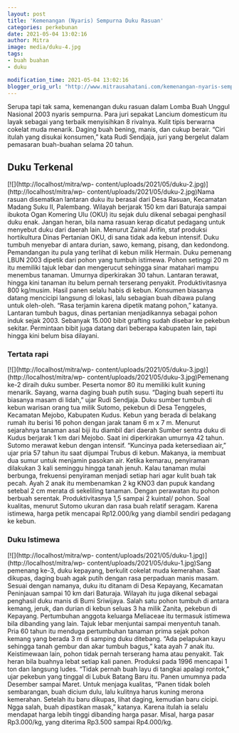```yaml
---
layout: post
title: 'Kemenangan (Nyaris) Sempurna Duku Rasuan'
categories: perkebunan
date: 2021-05-04 13:02:16
author: Mitra
image: media/duku-4.jpg
tags:
- buah buahan
- duku

modification_time: 2021-05-04 13:02:16
blogger_orig_url: "http://www.mitrausahatani.com/kemenangan-nyaris-sempurna-duku.html"
---
```


Serupa tapi tak sama, kemenangan duku rasuan dalam Lomba Buah Unggul Nasional
2003 nyaris sempurna. Para juri sepakat Lancium domesticum itu layak sebagai
yang terbaik menyisihkan 8 rivalnya. Kulit tipis berwarna cokelat muda
menarik. Daging buah bening, manis, dan cukup berair. “Ciri itulah yang
disukai konsumen,” kata Rudi Sendjaja, juri yang bergelut dalam pemasaran
buah-buahan selama 20 tahun.

## Duku Terkenal

[![](http://localhost/mitra/wp-
content/uploads/2021/05/duku-2.jpg)](http://localhost/mitra/wp-
content/uploads/2021/05/duku-2.jpg)Nama rasuan disematkan lantaran duku itu
berasal dari Desa Rasuan, Kecamatan Madang Suku II, Palembang. Wilayah
berjarak 150 km dari Baturaja sampai ibukota Ogan Komering Ulu (OKU) itu sejak
dulu dikenal sebagai penghasil duku enak. Jangan heran, bila nama rasuan kerap
dicatut pedagang untuk menyebut duku dari daerah lain. Menurut Zainal Arifin,
staf produksi hortikultura Dinas Pertanian OKU, di sana tidak ada kebun
intensif. Duku tumbuh menyebar di antara durian, sawo, kemang, pisang, dan
kedondong. Pemandangan itu pula yang terlihat di kebun milik Hermain. Duku
pemenang LBUN 2003 dipetik dari pohon yang tumbuh istimewa. Pohon setinggi 20
m itu memiliki tajuk lebar dan mengerucut sehingga sinar matahari mampu
menembus tanaman. Umurnya diperkirakan 30 tahun. Lantaran terawat, hingga kini
tanaman itu belum pernah terserang penyakit. Produktivitasnya 800 kg/musim.
Hasil panen selalu habis di kebun. Konsumen biasanya datang mencicipi langsung
di lokasi, lalu sebagian buah dibawa pulang untuk oleh-oleh. “Rasa terjamin
karena dipetik matang pohon,” katanya. Lantaran tumbuh bagus, dinas pertanian
menjadikannya sebagai pohon induk sejak 2003. Sebanyak 15.000 bibit grafting
sudah disebar ke pekebun sekitar. Permintaan bibit juga datang dari beberapa
kabupaten lain, tapi hingga kini belum bisa dilayani.

### Tertata rapi

[![](http://localhost/mitra/wp-
content/uploads/2021/05/duku-3.jpg)](http://localhost/mitra/wp-
content/uploads/2021/05/duku-3.jpg)Pemenang ke-2 diraih duku sumber. Peserta
nomor 80 itu memiliki kulit kuning menarik. Sayang, warna daging buah putih
susu. “Daging buah seperti itu biasanya masam di lidah,” ujar Rudi Sendjaja.
Duku sumber tumbuh di kebun warisan orang tua milik Sutomo, pekebun di Desa
Tenggeles, Kecamatan Mejobo, Kabupaten Kudus. Kebun yang berada di belakang
rumah itu berisi 16 pohon dengan jarak tanam 6 m x 7 m. Menurut sejarahnya
tanaman asal biji itu diambil dari daerah Sumber sentra duku di Kudus berjarak
1 km dari Mejobo. Saat ini diperkirakan umurnya 42 tahun. Sutomo merawat kebun
dengan intensif. “Kuncinya pada ketersediaan air,” ujar pria 57 tahun itu saat
dijumpai Trubus di kebun. Makanya, ia membuat dua sumur untuk menjamin pasokan
air. Ketika kemarau, penyiraman dilakukan 3 kali seminggu hingga tanah jenuh.
Kalau tanaman mulai berbunga, frekuensi penyiraman menjadi setiap hari agar
kulit buah tak pecah. Ayah 2 anak itu membenamkan 2 kg KNO3 dan pupuk kandang
setebal 2 cm merata di sekeliling tanaman. Dengan perawatan itu pohon berbuah
serentak. Produktivitasnya 1,5 sampai 2 kuintal/ pohon. Soal kualitas, menurut
Sutomo ukuran dan rasa buah relatif seragam. Karena istimewa, harga petik
mencapai Rp12.000/kg yang diambil sendiri pedagang ke kebun.

### Duku Istimewa

[![](http://localhost/mitra/wp-
content/uploads/2021/05/duku-1.jpg)](http://localhost/mitra/wp-
content/uploads/2021/05/duku-1.jpg)Sang pemenang ke-3, duku kepayang, berkulit
cokelat muda kemerahan. Saat dikupas, daging buah agak putih dengan rasa
perpaduan manis masam. Sesuai dengan namanya, duku itu ditanam di Desa
Kepayang, Kecamatan Peninjauan sampai 10 km dari Baturaja. Wilayah itu juga
dikenal sebagai penghasil duku manis di Bumi Sriwijaya. Salah satu pohon
tumbuh di antara kemang, jeruk, dan durian di kebun seluas 3 ha milik Zanita,
pekebun di Kepayang. Pertumbuhan anggota keluarga Meliaceae itu termasuk
istimewa bila dibanding yang lain. Tajuk lebar menjuntai sampai menyentuh
tanah. Pria 60 tahun itu menduga pertumbuhan tanaman prima sejak pohon kemang
yang berada 3 m di samping duku ditebang. “Ada pelapukan kayu sehingga tanah
gembur dan akar tumbuh bagus,” kata ayah 7 anak itu. Keistimewaan lain, pohon
tidak pernah terserang hama atau penyakit. Tak heran bila buahnya lebat setiap
kali panen. Produksi pada 1996 mencapai 1 ton dan langsung ludes. “Tidak
pernah buah layu di tangkai apalagi rontok,” ujar pekebun yang tinggal di
Lubuk Batang Baru itu. Panen umumnya pada Desember sampai Maret. Untuk menjaga
kualitas, “Panen tidak boleh sembarangan, buah dicium dulu, lalu kulitnya
harus kuning merona kemerahan. Setelah itu baru dikupas, lihat daging,
kemudian baru cicipi. Ngga salah, buah dipastikan masak,” katanya. Karena
itulah ia selalu mendapat harga lebih tinggi dibanding harga pasar. Misal,
harga pasar Rp3.000/kg, yang diterima Rp3.500 sampai Rp4.000/kg.


